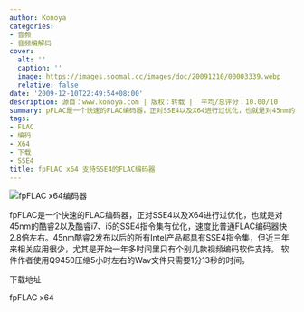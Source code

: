 ```yaml
---
author: Konoya
categories:
- 音频
- 音频编解码
cover:
  alt: ''
  caption: ''
  image: https://images.soomal.cc/images/doc/20091210/00003339.webp
  relative: false
date: '2009-12-10T22:49:54+08:00'
description: 源自：www.konoya.com | 版权：转载 |  平均/总评分：10.00/10
summary: pFLAC是一个快速的FLAC编码器，正对SSE4以及X64进行过优化，也就是对45nm的酷睿2以及酷睿i7、i5的SSE4指令集有优化，速度比普通FLAC编码器（SSE）快2.8倍左右。
tags:
- FLAC
- 编码
- X64
- 下载
- SSE4
title: fpFLAC x64 支持SSE4的FLAC编码器
---
```


![fpFLAC x64编码器](https://images.soomal.cc/images/doc/20091210/00003340.webp)



fpFLAC是一个快速的FLAC编码器，正对SSE4以及X64进行过优化，也就是对45nm的酷睿2以及酷睿i7、i5的SSE4指令集有优化，速度比普通FLAC编码器快2.8倍左右。45nm酷睿2发布以后的所有Intel产品都具有SSE4指令集，但近三年来相关应用很少，尤其是开始一年多时间里只有个别几款视频编码软件支持。
软件作者使用Q9450压缩5小时左右的Wav文件只需要1分13秒的时间。



下载地址



fpFLAC x64